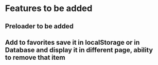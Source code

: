 <h1>Features to be added</h1>

## Preloader to be added
## Add to favorites save it in localStorage or in Database and display it in different page, ability to remove that item
